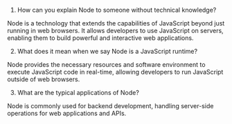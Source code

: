 1. How can you explain Node to someone without technical knowledge?

Node is a technology that extends the capabilities of JavaScript beyond just running in web browsers. It allows developers to use JavaScript on servers, enabling them to build powerful and interactive web applications.

2. What does it mean when we say Node is a JavaScript runtime?

Node provides the necessary resources and software environment to execute JavaScript code in real-time, allowing developers to run JavaScript outside of web browsers.

3. What are the typical applications of Node?

Node is commonly used for backend development, handling server-side operations for web applications and APIs.
